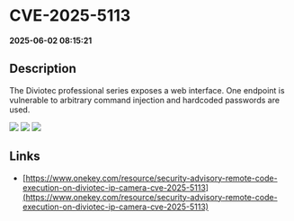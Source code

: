 # CVE-2025-5113

**2025-06-02 08:15:21**

## Description
The Diviotec professional series exposes a web interface. One endpoint is vulnerable to arbitrary command injection and hardcoded passwords are used.

![](https://img.shields.io/static/v1?label=Score&message=8.6&color=red)
![](https://img.shields.io/static/v1?label=Severity&message=HIGH&color=red)
![](https://img.shields.io/static/v1?label=CWE&message=RCE&color=green)

## Links
- [https://www.onekey.com/resource/security-advisory-remote-code-execution-on-diviotec-ip-camera-cve-2025-5113](https://www.onekey.com/resource/security-advisory-remote-code-execution-on-diviotec-ip-camera-cve-2025-5113)
